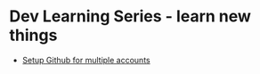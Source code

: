 # Dev Learning Series - learn new things

- [Setup Github for multiple accounts](https://github.com/DevLearningSeries/ProjectDocumentation/wiki#setup-github-for-multiple-ssh-keys)

